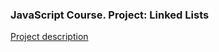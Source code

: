 ### JavaScript Course. Project: Linked Lists

[Project description](https://www.theodinproject.com/lessons/javascript-linked-lists)
